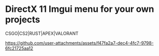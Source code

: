 # DirectX 11 Imgui menu for your own projects

CSGO|CS2|RUST|APEX|VALORANT

https://github.com/user-attachments/assets/f47fa2a7-dec4-4fc7-9798-6fc21725aa12

